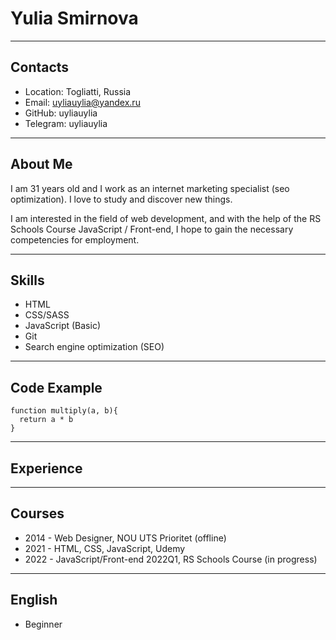 # Yulia Smirnova


*****
## Contacts
* Location: Togliatti, Russia
* Email: uyliauylia@yandex.ru
* GitHub: uyliauylia
* Telegram: uyliauylia


*****
## About Me
I am 31 years old and I work as an internet marketing specialist (seo optimization). I love to study and discover new things.

I am interested in the field of web development, and with the help of the RS Schools Course JavaScript / Front-end, I hope to gain the necessary competencies for employment.

*****
## Skills
* HTML
* CSS/SASS
* JavaScript (Basic)
* Git
* Search engine optimization (SEO)

*****
## Code Example
```
function multiply(a, b){
  return a * b
}
```

*****
## Experience

*****
## Courses
* 2014 - Web Designer, NOU UTS Prioritet (offline)
* 2021 - HTML, CSS, JavaScript, Udemy
* 2022 - JavaScript/Front-end 2022Q1, RS Schools Course (in progress)

*****
## English
* Beginner
